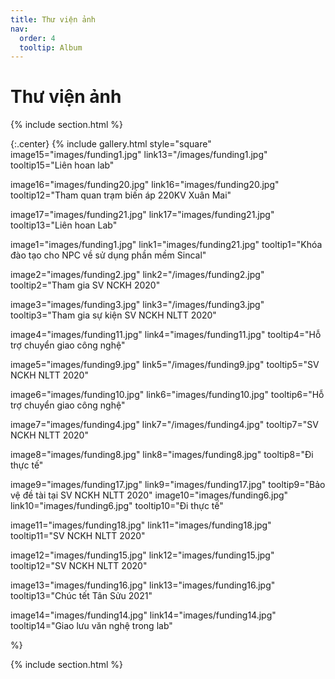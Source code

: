 ```yaml
---
title: Thư viện ảnh
nav:
  order: 4
  tooltip: Album
---
```


# <i class="fas fa-feather-alt"></i>Thư viện ảnh

{% include section.html %}

{:.center}
{% include gallery.html style="square"
image15="images/funding1.jpg" link13="/images/funding1.jpg" tooltip15="Liên hoan lab"

image16="images/funding20.jpg" link16="images/funding20.jpg" tooltip12="Tham quan trạm biến áp 220KV Xuân Mai"

image17="images/funding21.jpg" link17="images/funding21.jpg" tooltip13="Liên hoan Lab"

image1="images/funding1.jpg" link1="images/funding21.jpg" tooltip1="Khóa đào tạo cho NPC về sử dụng phần mềm Sincal"

image2="images/funding2.jpg" link2="/images/funding2.jpg" tooltip2="Tham gia SV NCKH 2020"

image3="images/funding3.jpg" link3="/images/funding3.jpg" tooltip3="Tham gia sự kiện SV NCKH NLTT 2020"

image4="images/funding11.jpg" link4="images/funding11.jpg" tooltip4="Hỗ trợ chuyển giao công nghệ"

image5="images/funding9.jpg" link5="/images/funding9.jpg" tooltip5="SV NCKH NLTT 2020"

image6="images/funding10.jpg" link6="images/funding10.jpg" tooltip6="Hỗ trợ chuyển giao công nghệ"

image7="images/funding4.jpg" link7="/images/funding4.jpg" tooltip7="SV NCKH NLTT 2020"

image8="images/funding8.jpg" link8="images/funding8.jpg" tooltip8="Đi thực tế"

image9="images/funding17.jpg" link9="images/funding17.jpg" tooltip9="Bảo vệ đề tài tại SV NCKH NLTT 2020"
image10="images/funding6.jpg" link10="images/funding6.jpg" tooltip10="Đi thực tế"

image11="images/funding18.jpg" link11="images/funding18.jpg" tooltip11="SV NCKH NLTT 2020"

image12="images/funding15.jpg" link12="images/funding15.jpg" tooltip12="SV NCKH NLTT 2020"

image13="images/funding16.jpg" link13="images/funding16.jpg" tooltip13="Chúc tết Tân Sửu 2021"

image14="images/funding14.jpg" link14="images/funding14.jpg" tooltip14="Giao lưu văn nghệ trong lab"

<!-- image15="images/funding1.jpg" link13="/images/funding1.jpg" tooltip15="Liên hoan lab"

image16="images/funding20.jpg" link16="images/funding20.jpg" tooltip12="Tham quan trạm biến áp 220KV Xuân Mai"

image17="images/funding21.jpg" link17="images/funding21.jpg" tooltip13="Liên hoan Lab" -->



 %}

{% include section.html %}
